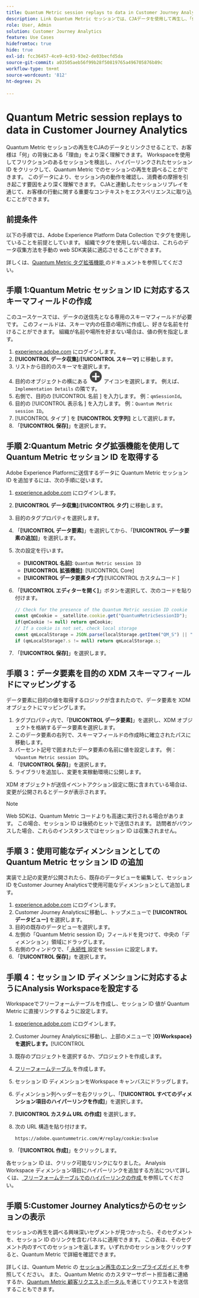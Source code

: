 ```yaml
---
title: Quantum Metric session replays to data in Customer Journey Analytics
description: Link Quantum Metric セッションでは、CJAデータを使用して再生し、「何」の背後にある「理由」をより深く理解します。
role: User, Admin
solution: Customer Journey Analytics
feature: Use Cases
hidefromtoc: true
hide: true
exl-id: fcc36457-4ce9-4c93-93e2-de03becfd5da
source-git-commit: a03505aeb56f99b28f50819765a496705876b89c
workflow-type: tm+mt
source-wordcount: '812'
ht-degree: 2%

---
```


# Quantum Metric session replays to data in Customer Journey Analytics

Quantum Metric セッションの再生をCJAのデータとリンクさせることで、お客様は「何」の背後にある「理由」をより深く理解できます。  Workspaceを使用してフリクションのあるセッションを検出し、ハイパーリンクされたセッション ID をクリックして、Quantum Metric でのセッションの再生を調べることができます。  このデータにより、セッション内の動作を確認し、消費者の摩擦を引き起こす要因をより深く理解できます。  CJAと連動したセッションリプレイを通じて、お客様の行動に関する重要なコンテキストをエクスペリエンスに取り込むことができます。

## 前提条件

以下の手順では、Adobe Experience Platform Data Collection でタグを使用していることを前提としています。 組織でタグを使用しない場合は、これらのデータ収集方法を手動の web SDK実装に適応させることができます。

詳しくは、[Quantum Metric タグ拡張機能 ](https://experienceleague.adobe.com/en/docs/experience-platform/destinations/catalog/analytics/quantum-metric) のドキュメントを参照してください。

## 手順 1:Quantum Metric セッション ID に対応するスキーマフィールドの作成

このユースケースでは、データの送信先となる専用のスキーマフィールドが必要です。 このフィールドは、スキーマ内の任意の場所に作成し、好きな名前を付けることができます。 組織が名前や場所を好まない場合は、値の例を指定します。

1. [experience.adobe.com](https://experience.adobe.com) にログインします。
1. **[!UICONTROL データ収集]**/**[!UICONTROL スキーマ]** に移動します。
1. リストから目的のスキーマを選択します。
1. 目的のオブジェクトの横にある ![ フィールドを追加 ](/help/assets/icons/AddCircle.svg) アイコンを選択します。 例えば、`Implementation Details` の隣です。
1. 右側で、目的の [!UICONTROL  名前 ] を入力します。 例：`qmSessionId`。
1. 目的の [!UICONTROL  表示名 ] を入力します。 例：`Quantum Metric session ID`。
1. [!UICONTROL  タイプ ] を **[!UICONTROL 文字列]** として選択します。
1. 「**[!UICONTROL 保存]**」を選択します。

## 手順 2:Quantum Metric タグ拡張機能を使用して Quantum Metric セッション ID を取得する

Adobe Experience Platformに送信するデータに Quantum Metric セッション ID を追加するには、次の手順に従います。

1. [experience.adobe.com](https://experience.adobe.com) にログインします。
1. **[!UICONTROL データ収集]**/**[!UICONTROL タグ]** に移動します。
1. 目的のタグプロパティを選択します。
1. 「**[!UICONTROL データ要素]**」を選択してから、「**[!UICONTROL データ要素の追加]**」を選択します。
1. 次の設定を行います。
   * **[!UICONTROL 名前]**: `Quantum Metric session ID`
   * **[!UICONTROL 拡張機能]**: [!UICONTROL Core]
   * **[!UICONTROL データ要素タイプ]**:[!UICONTROL  カスタムコード ]
1. 「**[!UICONTROL エディターを開く]**」ボタンを選択して、次のコードを貼り付けます。

   ```js
   // Check for the presence of the Quantum Metric session ID cookie
   const qmCookie = _satellite.cookie.get("QuantumMetricSessionID");
   if(qmCookie != null) return qmCookie;
   // If a cookie is not set, check local storage
   const qmLocalStorage = JSON.parse(localStorage.getItem("QM_S") || "{}");
   if (qmLocalStorage?.s != null) return qmLocalStorage.s;
   ```

1. 「**[!UICONTROL 保存]**」を選択します。

## 手順 3：データ要素を目的の XDM スキーマフィールドにマッピングする

データ要素に目的の値を取得するロジックが含まれたので、データ要素を XDM オブジェクトにマッピングします。

1. タグプロパティ内で、「**[!UICONTROL データ要素]**」を選択し、XDM オブジェクトを格納するデータ要素を選択します。
1. このデータ要素の右列で、スキーマフィールドの作成時に確立されたパスに移動します。
1. パーセント記号で囲まれたデータ要素の名前に値を設定します。 例：`%Quantum Metric session ID%`。
1. 「**[!UICONTROL 保存]**」を選択します。
1. ライブラリを追加し、変更を実稼動環境に公開します。

XDM オブジェクトが送信イベントアクション設定に既に含まれている場合は、変更が公開されるとデータが表示されます。

>[!NOTE]
>
>Web SDKは、Quantum Metric コードよりも高速に実行される場合があります。 この場合、セッション ID は後続のヒットで送信されます。 訪問者がバウンスした場合、これらのインスタンスではセッション ID は収集されません。

## 手順 3：使用可能なディメンションとしての Quantum Metric セッション ID の追加

実装で上記の変更が公開されたら、既存のデータビューを編集して、セッション ID をCustomer Journey Analyticsで使用可能なディメンションとして追加します。

1. [experience.adobe.com](https://experience.adobe.com) にログインします。
1. Customer Journey Analyticsに移動し、トップメニューで **[!UICONTROL データビュー]** を選択します。
1. 目的の既存のデータビューを選択します。
1. 左側の「Quantum Metric session ID」フィールドを見つけて、中央の「ディメンション」領域にドラッグします。
1. 右側のウィンドウで、「[ 永続性 ](/help/data-views/component-settings/persistence.md) 設定を `Session` に設定します。
1. 「**[!UICONTROL 保存]**」を選択します。

## 手順 4：セッション ID ディメンションに対応するようにAnalysis Workspaceを設定する

Workspaceでフリーフォームテーブルを作成し、セッション ID 値が Quantum Metric に直接リンクするように設定します。

1. [experience.adobe.com](https://experience.adobe.com) にログインします。
1. Customer Journey Analyticsに移動し、上部のメニューで ]**0}Workspace} を選択します。**[!UICONTROL 
1. 既存のプロジェクトを選択するか、プロジェクトを作成します。
1. [ フリーフォームテーブル ](/help/analysis-workspace/visualizations/freeform-table/freeform-table.md) を作成します。
1. セッション ID ディメンションをWorkspace キャンバスにドラッグします。
1. ディメンション列ヘッダーを右クリックし、「**[!UICONTROL すべてのディメンション項目のハイパーリンクを作成]**」を選択します。
1. **[!UICONTROL カスタム URL の作成]** を選択します。
1. 次の URL 構造を貼り付けます。

   ```
   https://adobe.quantummetric.com/#/replay/cookie:$value
   ```

1. 「**[!UICONTROL 作成]**」をクリックします。

各セッション ID は、クリック可能なリンクになりました。 Analysis Workspace ディメンション項目にハイパーリンクを追加する方法について詳しくは、[ フリーフォームテーブルでのハイパーリンクの作成 ](/help/analysis-workspace/visualizations/freeform-table/freeform-table-hyperlinks.md) を参照してください。

## 手順 5:Customer Journey Analyticsからのセッションの表示

セッションの再生を調べる興味深いセグメントが見つかったら、そのセグメントを、セッション ID のリンクを含むパネルに適用できます。 この表は、そのセグメント内のすべてのセッションを返します。いずれかのセッションをクリックすると、Quantum Metric で詳細を確認できます。

詳しくは、Quantum Metric の [ セッション再生のエンタープライズガイド ](https://www.quantummetric.com/resources/ebook/the-enterprise-guide-to-session-replay) を参照してください。 また、Quantum Metric のカスタマーサポート担当者に連絡するか、[Quantum Metric 顧客リクエストポータル ](https://community.quantummetric.com/s/public-support-page) を通じてリクエストを送信することもできます。
